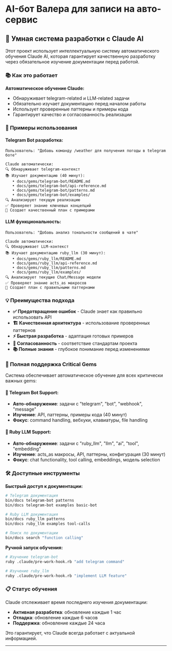 # AI-бот Валера для записи на авто-сервис

## 🤖 Умная система разработки с Claude AI

Этот проект использует интеллектуальную систему автоматического обучения Claude AI, которая гарантирует качественную разработку через обязательное изучение документации перед работой.

### 📚 Как это работает

**Автоматическое обучение Claude:**
- Обнаруживает telegram-related и LLM-related задачи
- Обязательно изучает документацию перед началом работы
- Использует проверенные паттерны и примеры кода
- Гарантирует качество и согласованность реализации

### 🎯 Примеры использования

#### Telegram Bot разработка:
```
Пользователь: "Добавь команду /weather для получения погоды в telegram боте"

Claude автоматически:
🔍 Обнаруживает telegram-контекст
📚 Изучает документацию (40 минут):
   • docs/gems/telegram-bot/README.md
   • docs/gems/telegram-bot/api-reference.md
   • docs/gems/telegram-bot/patterns.md
   • docs/gems/telegram-bot/examples/
🔍 Анализирует текущую реализацию
✅ Проверяет знание ключевых концепций
🚀 Создает качественный план с примерами
```

#### LLM функциональность:
```
Пользователь: "Добавь анализ тональности сообщений в чате"

Claude автоматически:
🔍 Обнаруживает LLM-контекст
📚 Изучает документацию ruby_llm (30 минут):
   • docs/gems/ruby_llm/README.md
   • docs/gems/ruby_llm/api-reference.md
   • docs/gems/ruby_llm/patterns.md
   • docs/gems/ruby_llm/examples/
🔍 Анализирует текущие Chat/Message модели
✅ Проверяет знание acts_as макросов
🚀 Создает план с правильными паттернами
```

### 💡 Преимущества подхода

- **✅ Предотвращение ошибок** - Claude знает как правильно использовать API
- **🏗️ Качественная архитектура** - использование проверенных паттернов
- **⚡ Быстрая разработка** - адаптация готовых примеров
- **🔧 Согласованность** - соответствие стандартам проекта
- **📚 Полные знания** - глубокое понимание перед изменениями

### 🔧 Полная поддержка Critical Gems

Система обеспечивает автоматическое обучение для всех критически важных gems:

#### 🤖 Telegram Bot Support:
- **Авто-обнаружение**: задачи с "telegram", "bot", "webhook", "message"
- **Изучение**: API, паттерны, примеры кода (40 минут)
- **Фокус**: command handling, вебхуки, клавиатуры, file handling

#### 🧠 Ruby LLM Support:
- **Авто-обнаружение**: задачи с "ruby_llm", "llm", "ai", "tool", "embedding"
- **Изучение**: acts_as макросы, API, паттерны, конфигурация (30 минут)
- **Фокус**: chat functionality, tool calling, embeddings, модель selection

### 🛠️ Доступные инструменты

**Быстрый доступ к документации:**
```bash
# Telegram документация
bin/docs telegram-bot patterns
bin/docs telegram-bot examples basic-bot

# Ruby LLM документация
bin/docs ruby_llm patterns
bin/docs ruby_llm examples tool-calls

# Поиск по документации
bin/docs search "function calling"
```

**Ручной запуск обучения:**
```bash
# Изучение telegram-bot
ruby .claude/pre-work-hook.rb "add telegram command"

# Изучение ruby_llm
ruby .claude/pre-work-hook.rb "implement LLM feature"
```

### 📋 Статус обучения

Claude отслеживает время последнего изучения документации:
- **Активная разработка**: обновление каждые 1 час
- **Отладка**: обновление каждые 6 часов
- **Поддержка**: обновление каждые 24 часа

Это гарантирует, что Claude всегда работает с актуальной информацией.

---